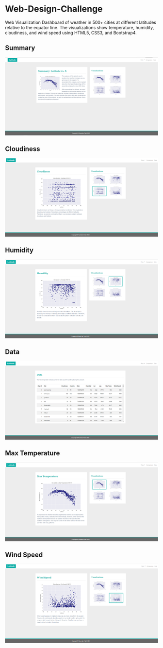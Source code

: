 # Web-Design-Challenge

Web Visualization Dashboard of weather in 500+ cities at different latitudes relative to the equator line. The visualizations show temperature, humidity, cloudiness, and wind speed using HTML5, CSS3, and Bootstrap4.

## Summary
![](Results/Summary.PNG)

## Cloudiness
![](Results/Cloudiness.PNG)

## Humidity
![](Results/Humidity.PNG)

## Data
![](Results/Data.PNG)

## Max Temperature
![](Results/Max_temp.PNG)

## Wind Speed
![](Results/Wind_speed.PNG)
